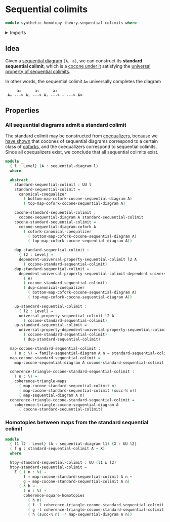 # Sequential colimits

```agda
module synthetic-homotopy-theory.sequential-colimits where
```

<details><summary>Imports</summary>

```agda
open import elementary-number-theory.natural-numbers

open import foundation.commuting-squares-of-homotopies
open import foundation.commuting-triangles-of-maps
open import foundation.dependent-pair-types
open import foundation.function-types
open import foundation.homotopies
open import foundation.universe-levels
open import foundation.whiskering-homotopies

open import synthetic-homotopy-theory.cocones-under-sequential-diagrams
open import synthetic-homotopy-theory.coequalizers
open import synthetic-homotopy-theory.dependent-universal-property-sequential-colimits
open import synthetic-homotopy-theory.sequential-diagrams
open import synthetic-homotopy-theory.universal-property-sequential-colimits
```

</details>

## Idea

Given a [sequential diagram](synthetic-homotopy-theory.sequential-diagrams.md)
`(A, a)`, we can construct its **standard sequential colimit**, which is a
[cocone under it](synthetic-homotopy-theory.cocones-under-sequential-diagrams.md)
satisfying the
[universal property of sequential colimits](synthetic-homotopy-theory.universal-property-sequential-colimits.md).

In other words, the sequential colimit `A∞` universally completes the diagram

```text
     a₀      a₁      a₂
 A₀ ---> A₁ ---> A₂ ---> ⋯ ---> A∞
```

## Properties

### All sequential diagrams admit a standard colimit

The standard colimit may be constructed from
[coequalizers](synthetic-homotopy-theory.coequalizers.md), because we
[have shown](synthetic-homotopy-theory.universal-property-sequential-colimits.md)
that cocones of sequential diagrams correspond to a certain class of
[coforks](synthetic-homotopy-theory.coforks.md), and the coequalizers correspond
to sequential colimits. Since all coequalizers exist, we conclude that all
sequential colimits exist.

```agda
module _
  { l : Level} (A : sequential-diagram l)
  where

  abstract
    standard-sequential-colimit : UU l
    standard-sequential-colimit =
      canonical-coequalizer
        ( bottom-map-cofork-cocone-sequential-diagram A)
        ( top-map-cofork-cocone-sequential-diagram A)

    cocone-standard-sequential-colimit :
      cocone-sequential-diagram A standard-sequential-colimit
    cocone-standard-sequential-colimit =
      cocone-sequential-diagram-cofork A
        ( cofork-canonical-coequalizer
          ( bottom-map-cofork-cocone-sequential-diagram A)
          ( top-map-cofork-cocone-sequential-diagram A))

    dup-standard-sequential-colimit :
      { l2 : Level} →
      dependent-universal-property-sequential-colimit l2 A
        ( cocone-standard-sequential-colimit)
    dup-standard-sequential-colimit =
      dependent-universal-property-sequential-colimit-dependent-universal-property-coequalizer
        ( A)
        ( cocone-standard-sequential-colimit)
        ( dup-canonical-coequalizer
          ( bottom-map-cofork-cocone-sequential-diagram A)
          ( top-map-cofork-cocone-sequential-diagram A))

    up-standard-sequential-colimit :
      { l2 : Level} →
      universal-property-sequential-colimit l2 A
        ( cocone-standard-sequential-colimit)
    up-standard-sequential-colimit =
      universal-property-dependent-universal-property-sequential-colimit A
        ( cocone-standard-sequential-colimit)
        ( dup-standard-sequential-colimit)

  map-cocone-standard-sequential-colimit :
    ( n : ℕ) → family-sequential-diagram A n → standard-sequential-colimit
  map-cocone-standard-sequential-colimit =
    map-cocone-sequential-diagram A cocone-standard-sequential-colimit

  coherence-triangle-cocone-standard-sequential-colimit :
    ( n : ℕ) →
    coherence-triangle-maps
      ( map-cocone-standard-sequential-colimit n)
      ( map-cocone-standard-sequential-colimit (succ-ℕ n))
      ( map-sequential-diagram A n)
  coherence-triangle-cocone-standard-sequential-colimit =
    coherence-triangle-cocone-sequential-diagram A
      ( cocone-standard-sequential-colimit)
```

### Homotopies between maps from the standard sequential colimit

```agda
module _
  { l1 l2 : Level} (A : sequential-diagram l1) {X : UU l2}
  ( f g : standard-sequential-colimit A → X)
  where

  htpy-standard-sequential-colimit : UU (l1 ⊔ l2)
  htpy-standard-sequential-colimit =
    Σ ( ( n : ℕ) →
        f ∘ map-cocone-standard-sequential-colimit A n ~
        g ∘ map-cocone-standard-sequential-colimit A n)
      ( λ h →
        ( n : ℕ) →
        coherence-square-homotopies
          ( h n)
          ( f ·l coherence-triangle-cocone-standard-sequential-colimit A n)
          ( g ·l coherence-triangle-cocone-standard-sequential-colimit A n)
          ( h (succ-ℕ n) ·r map-sequential-diagram A n))
```

